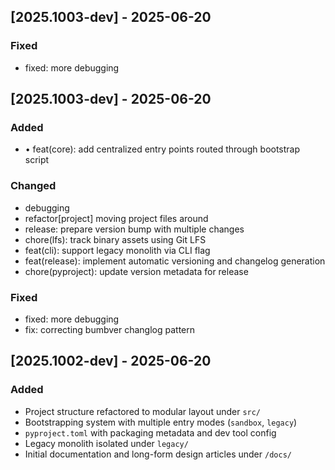 
## [2025.1003-dev] - 2025-06-20 <!-- {bumpver} -->

### Fixed
- fixed: more debugging
## [2025.1003-dev] - 2025-06-20 

### Added
- • feat(core): add centralized entry points routed through bootstrap script
### Changed
- debugging
- refactor[project] moving project files around
- release: prepare version bump with multiple changes
- chore(lfs): track binary assets using Git LFS
- feat(cli): support legacy monolith via CLI flag
- feat(release): implement automatic versioning and changelog generation
- chore(pyproject): update version metadata for release
### Fixed
- fixed: more debugging
- fix: correcting bumbver changlog pattern

## [2025.1002-dev] - 2025-06-20 
### Added
- Project structure refactored to modular layout under `src/`
- Bootstrapping system with multiple entry modes (`sandbox`, `legacy`)
- `pyproject.toml` with packaging metadata and dev tool config
- Legacy monolith isolated under `legacy/`
- Initial documentation and long-form design articles under `/docs/`
